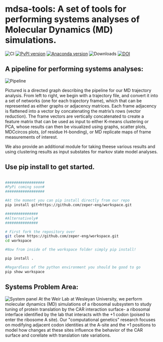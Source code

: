 # mdsa-tools: A set of tools for performing systems analyses of Molecular Dynamics (MD) simulations.

![CI](https://img.shields.io/badge/CI-passing-brightgreen)
[![PyPI version](https://img.shields.io/badge/PyPI--version-inactive.svg)]()
[![Anaconda version](https://img.shields.io/badge/Anaconda--version-inactive.svg)]()
![Downloads](https://img.shields.io/badge/downloads-blank-lightgrey)
[![DOI](https://img.shields.io/badge/DOI--blue)]()

## A pipeline for performing systems analyses:
![Pipeline](https://raw.githubusercontent.com/zeper-eng/workspace/main/resources/Pipelineflic.png)

 Pictured is a directed graph describing the pipeline for our MD trajectory analysis. From left to right, we begin with a trajectory file, and convert it into a set of networks (one for each trajectory frame), which that can be represented as either graphs or adjacency matrices. Each frame adjacency is flattened into a vector by concatenating the matrix’s rows (vector reduction). The frame vectors are vertically concatenated to create a feature matrix that can be used as input to either K-means clustering or PCA, whose results can then be visualized using graphs, scatter plots, MDCcircos plots, (of residue H-bonding), or MD replicate maps of frame measurements of interest.


 We also provide an additional module for taking theese various results and using clustering results as input substates for markov state model analyses.

## Use pip install to get started.

```bash

##################
#PyPi coming soon#
##################

#At the moment you can pip install directly from our repo
pip install git+https://github.com/zeper-eng/workspace.git

###############
#Alternatively#
###############

# First fork the repository over 
git clone https://github.com/zeper-eng/workspace.git
cd workspace

#Now from inside of the workspace folder simply pip install!

pip install .

#Regardless of the python environment you should be good to go
pip show workspace

```

## Systems Problem Area:

![System panel](https://raw.githubusercontent.com/zeper-eng/workspace/main/resources/PanelA_summerposter.png)
At the Weir Lab at Wesleyan University, we perform molecular dynamics (MD) simulations of a ribosomal subsystem to study tuning of protein translation by the CAR interaction surface- a ribosomal interface identified by the lab that interacts with the +1 codon (poised to enter the ribosome A site). Our "computational genetics" research focuses on modifying adjacent codon identities at the A-site and the +1 positions to model how changes at these sites influence the behavior of the CAR surface and corellate with translation rate variations.






